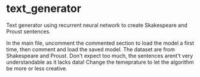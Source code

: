 # text_generator
Text generator using recurrent neural network to create Skakespeare and Proust sentences.

In the main file, uncomment the commented section to load the model a first time, then comment and load the saved model.
The dataset are from Shakespeare and Proust.
Don't expect too much, the sentences arent't very understandable as it lacks data!
Change the temeprature to let the algorithm be more or less creative.
